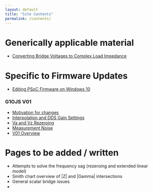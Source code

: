 ```yaml
---
layout: default
title: "Site Contents"
permalink: /contents/
---
```


# Generically applicable material
- [Converting Bridge Voltages to Complex Load Impedance](https://g1ojs.github.io/G1OJS-MR300-SARK100-Firmware/BridgeVoltagesToImpedance)

# Specific to Firmware Updates
- [Editing PSoC Firmware on Windows 10](https://g1ojs.github.io/G1OJS-MR300-SARK100-Firmware/EditingOnWindows10/)

### G1OJS V01
- [Motivation for changes](https://g1ojs.github.io/G1OJS-MR300-SARK100-Firmware/Motivation-for-changes/)
- [Interpolation and DDS Gain Settings](https://g1ojs.github.io/G1OJS-MR300-SARK100-Firmware/Interpolation-and-DDS-Gain-Settings)
- [Va and Vz Rezeroing](https://g1ojs.github.io/G1OJS-MR300-SARK100-Firmware/ZerosAndInterpolation/)
- [Measurement Noise](https://g1ojs.github.io/G1OJS-MR300-SARK100-Firmware/Measurement-Noise/)
- [V01 Overview](https://g1ojs.github.io/G1OJS-MR300-SARK100-Firmware/V01-Overview/)

# Pages to be added / written
 - Attempts to solve the frequency sag (rezeroing and extended linear model)
 - Smith chart overview of |Z| and |Gamma| intersections
 - General scalar bridge issues
 - 
